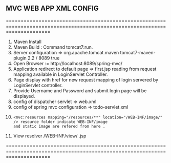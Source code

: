 ## MVC WEB APP XML CONFIG ##
===========================================================================================================================
1. Maven Install
2. Maven Build : Command tomcat7:run.
3. Server configuration => 
			<plugin>
					<groupId>org.apache.tomcat.maven</groupId>
					<artifactId>tomcat7-maven-plugin</artifactId>
					<version>2.2</version>
					<configuration>
						<path>/</path>
						<port>8089</port>
						<contextReloadable>true</contextReloadable>
					</configuration>
				</plugin>
4. Open Browser := http://localhost:8089/spring-mvc/
5. Application redirect to default page => first.jsp reading from request mapping available in LoginServlet Controller.
6. Page display with href for new request mapping of login servered by LoginServlet controller.
7. Provide Username and Password and submit login page will be displayed.
8. config of dispatcher servlet => web.xml
9. config of spring mvc configuration => todo-servlet.xml
10. 	<mvc:resources mapping="/resources/**" location="/WEB-INF/image/" /> resource folder indicate WEB-INF/image
		and static image are refered from here .
11.   View resolver  <bean
        class="org.springframework.web.servlet.view.InternalResourceViewResolver">
        <property name="prefix">
            <value>/WEB-INF/view/</value>
        </property>
        <property name="suffix">
            <value>.jsp</value>
        </property>
    </bean>

===========================================================================================================================